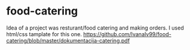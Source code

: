 # food-catering
Idea of a project was resturant/food catering and making orders. I used html/css tamplate for this one.
https://github.com/IvanaIv99/food-catering/blob/master/dokumentacija-catering.pdf
